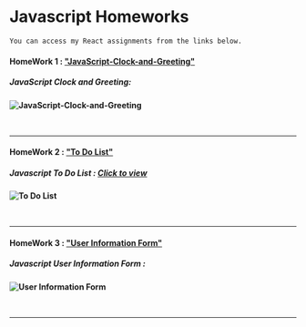 # Javascript Homeworks

```
You can access my React assignments from the links below.
```

#### HomeWork 1 : ["JavaScript-Clock-and-Greeting"](https://github.com/alikartalonline/JavaScript-HomeWorks/tree/main/HomeWork1)

##### <b> JavaScript Clock and Greeting:

![JavaScript-Clock-and-Greeting](https://media.giphy.com/media/31m7IWRt9nVL6Z1Gqc/giphy.gif)

<br>
<hr>

#### HomeWork 2 : ["To Do List"](https://github.com/alikartalonline/JavaScript-HomeWorks/tree/main/HomeWork2)

##### <b> Javascript To Do List :  [Click to view](https://todolist-alikartalonline.netlify.app/)

![To Do List](https://i.hizliresim.com/rroowkn.gif)

<br>
<hr>
  
#### HomeWork 3 : ["User Information Form"](https://github.com/alikartalonline/JavaScript-HomeWorks/tree/main/HomeWork3)

##### <b> Javascript User Information Form  :  

![User Information Form](https://i.hizliresim.com/tqdueuc.gif)

<br>
<hr>
